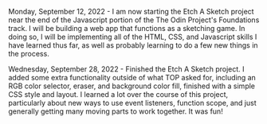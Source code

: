 Monday, September 12, 2022 - I am now starting the Etch A Sketch project near the end of the Javascript portion of the The Odin Project's Foundations track. I will be building a web app that functions as a sketching game. In doing so, I will be implementing all of the HTML, CSS, and Javascript skills I have learned thus far, as well as probably learning to do a few new things in the process.

Wednesday, September 28, 2022 - Finished the Etch A Sketch project. I added some extra functionality outside of what TOP asked for, including an RGB color selector, eraser, and background color fill, finished with a simple CSS style and layout. I learned a lot over the course of this project, particularly about new ways to use event listeners, function scope, and just generally getting many moving parts to work together. It was fun!